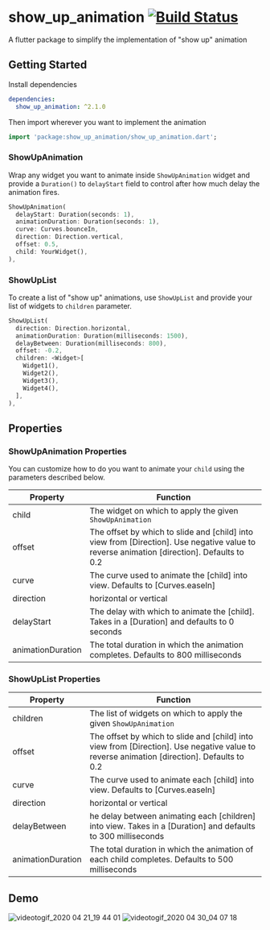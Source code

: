 # show_up_animation [![Build Status](https://travis-ci.com/thecodepapaya/show_up_animation.svg?branch=master)](https://travis-ci.com/thecodepapaya/show_up_animation)

A flutter package to simplify the implementation of "show up" animation

## Getting Started

Install dependencies

```yaml
dependencies:
  show_up_animation: ^2.1.0
```

Then import wherever you want to implement the animation

```dart
import 'package:show_up_animation/show_up_animation.dart';
```

### ShowUpAnimation

Wrap any widget you want to animate inside `ShowUpAnimation` widget and provide a `Duration()` to `delayStart` field to control after how much delay the animation fires.

```dart
ShowUpAnimation(
  delayStart: Duration(seconds: 1),
  animationDuration: Duration(seconds: 1),
  curve: Curves.bounceIn,
  direction: Direction.vertical,
  offset: 0.5,
  child: YourWidget(),
),
```

### ShowUpList

To create a list of "show up" animations, use `ShowUpList` and provide
your list of widgets to `children` parameter.

```dart
ShowUpList(
  direction: Direction.horizontal,
  animationDuration: Duration(milliseconds: 1500),
  delayBetween: Duration(milliseconds: 800),
  offset: -0.2,
  children: <Widget>[
    Widget1(),
    Widget2(),
    Widget3(),
    Widget4(),
  ],
),
```

## Properties

### ShowUpAnimation Properties

You can customize how to do you want to animate your `child` using the parameters described below.

| Property          | Function                                                                                                                                  |
| ----------------- | ----------------------------------------------------------------------------------------------------------------------------------------- |
| child             | The widget on which to apply the given `ShowUpAnimation`                                                                                  |
| offset            | The offset by which to slide and [child] into view from [Direction]. Use negative value to reverse animation [direction]. Defaults to 0.2 |
| curve             | The curve used to animate the [child] into view. Defaults to [Curves.easeIn]                                                              |
| direction         | horizontal or vertical                                                                                                                    |
| delayStart        | The delay with which to animate the [child]. Takes in a [Duration] and defaults to 0 seconds                                              |
| animationDuration | The total duration in which the animation completes. Defaults to 800 milliseconds                                                         |

### ShowUpList Properties

| Property          | Function                                                                                                                                  |
| ----------------- | ----------------------------------------------------------------------------------------------------------------------------------------- |
| children          | The list of widgets on which to apply the given `ShowUpAnimation`                                                                         |
| offset            | The offset by which to slide and [child] into view from [Direction]. Use negative value to reverse animation [direction]. Defaults to 0.2 |
| curve             | The curve used to animate each [child] into view. Defaults to [Curves.easeIn]                                                             |
| direction         | horizontal or vertical                                                                                                                    |
| delayBetween      | he delay between animating each [children] into view. Takes in a [Duration] and defaults to 300 milliseconds                              |
| animationDuration | The total duration in which the animation of each child completes. Defaults to 500 milliseconds                                           |

## Demo

![videotogif_2020 04 21_19 44 01](https://user-images.githubusercontent.com/42690541/79876554-d2d4fd00-8408-11ea-9b8e-550954f618f3.gif)
![videotogif_2020 04 30_04 07 18](https://user-images.githubusercontent.com/42690541/80653893-c3088900-8a98-11ea-818a-27c55aa53789.gif)
